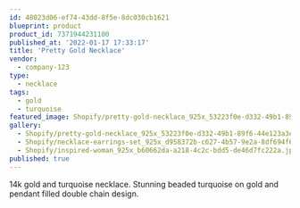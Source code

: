 ```yaml
---
id: 48023d06-ef74-43dd-8f5e-8dc030cb1621
blueprint: product
product_id: 7371944231100
published_at: '2022-01-17 17:33:17'
title: 'Pretty Gold Necklace'
vendor:
  - company-123
type:
  - necklace
tags:
  - gold
  - turquoise
featured_image: Shopify/pretty-gold-necklace_925x_53223f0e-d332-49b1-89f6-44e123a3e19c.jpg
gallery:
  - Shopify/pretty-gold-necklace_925x_53223f0e-d332-49b1-89f6-44e123a3e19c.jpg
  - Shopify/necklace-earrings-set_925x_d958372b-c627-4b57-9e2a-8df694f6bcd6.jpg
  - Shopify/inspired-woman_925x_b60662da-a218-4c2c-bdd5-de46d7fc222a.jpg
published: true
---
```

<p>14k gold and turquoise necklace. Stunning beaded turquoise on gold and pendant filled double chain design.</p>